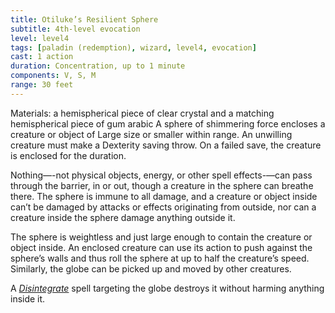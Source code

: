 ```yaml
---
title: Otiluke’s Resilient Sphere
subtitle: 4th-level evocation
level: level4
tags: [paladin (redemption), wizard, level4, evocation]
cast: 1 action
duration: Concentration, up to 1 minute
components: V, S, M
range: 30 feet
---
```

Materials: a hemispherical piece of clear crystal and a matching hemispherical piece of gum arabic
A sphere of shimmering force encloses a creature or object of Large size or smaller within range. An unwilling creature must make a Dexterity saving throw. On a failed save, the creature is enclosed for the duration.

Nothing—-not physical objects, energy, or other spell effects-—can pass through the barrier, in or out, though a creature in the sphere can breathe there. The sphere is immune to all damage, and a creature or object inside can’t be damaged by attacks or effects originating from outside, nor can a creature inside the sphere damage anything outside it.

The sphere is weightless and just large enough to contain the creature or object inside. An enclosed creature can use its action to push against the sphere’s walls and thus roll the sphere at up to half the creature’s speed. Similarly, the globe can be picked up and moved by other creatures.

A *[Disintegrate](disintegrate)* spell targeting the globe destroys it without harming anything inside it.